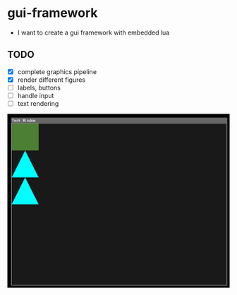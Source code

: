 # gui-framework
* I want to create a gui framework with embedded lua

## TODO
- [x] complete graphics pipeline
- [x] render different figures
- [ ] labels, buttons
- [ ] handle input
- [ ] text rendering

![preview](/resources/rec_tri_angles.png)
